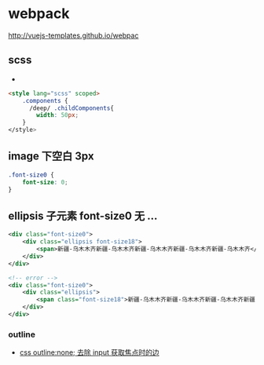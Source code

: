 # webpack

http://vuejs-templates.github.io/webpac

## scss

-   [](https://segmentfault.com/a/1190000013227410)

```html
<style lang="scss" scoped>
	.components {
	  /deep/ .childComponents{
	    width: 50px;
	}
</style>
```

## image 下空白 3px

```css
.font-size0 {
	font-size: 0;
}
```

## ellipsis 子元素 font-size0 无 ...

```xml
<div class="font-size0">
	<div class="ellipsis font-size18">
		<span>新疆-乌木木齐新疆-乌木木齐新疆-乌木木齐新疆-乌木木齐新疆-乌木木齐</span>
	</div>
</div>

<!-- error -->
<div class="font-size0">
	<div class="ellipsis">
		<span class="font-size18">新疆-乌木木齐新疆-乌木木齐新疆-乌木木齐新疆-乌木木齐新疆-乌木木齐</span>
	</div>
</div>
```

### outline

-   [css outline:none; 去除 input 获取焦点时的边](https://blog.csdn.net/Caroline_Yang/article/details/80435994)

